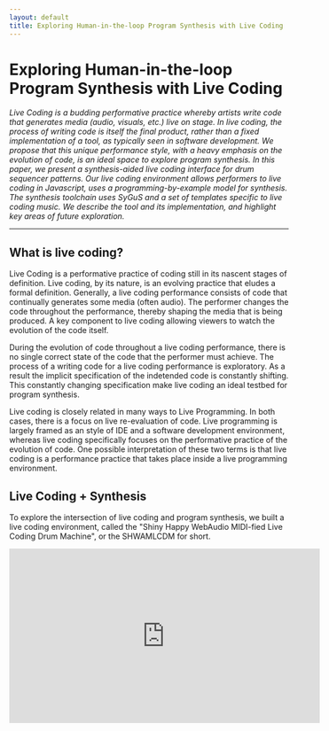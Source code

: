 ```yaml
---
layout: default
title: Exploring Human-in-the-loop Program Synthesis with Live Coding
---
```


# Exploring Human-in-the-loop Program Synthesis with Live Coding

*Live Coding is a budding performative practice whereby artists write code that generates media (audio, visuals, etc.) live on stage.
In live coding, the process of writing code is itself the final product, rather than a fixed implementation of a tool, as typically seen in software development.
We propose that this unique performance style, with a heavy emphasis on the evolution of code, is an ideal space to explore program synthesis.
In this paper, we present a synthesis-aided live coding interface for drum sequencer patterns.
Our live coding environment allows performers to live coding in Javascript, uses a programming-by-example model for synthesis.
The synthesis toolchain uses SyGuS and a set of templates specific to live coding music.
We describe the tool and its implementation, and highlight key areas of future exploration.*

<hr>

## What is live coding?

Live Coding is a performative practice of coding still in its nascent stages of definition.
Live coding, by its nature, is an evolving practice that eludes a formal definition.
Generally, a live coding performance consists of code that continually generates some media (often audio).
The performer changes the code throughout the performance, thereby shaping the media that is being produced.
A key component to live coding allowing viewers to watch the evolution of the code itself.

During the evolution of code throughout a live coding performance, there is no single correct state of the code that the performer must achieve.
The process of a writing code for a live coding performance is exploratory.
As a result the implicit specification of the indetended code is constantly shifting.
This constantly changing specification make live coding an ideal testbed for program synthesis.

Live coding is closely related in many ways to Live Programming.
In both cases, there is a focus on live re-evaluation of code.
Live programming is largely framed as an style of IDE and a software development environment, whereas live coding specifically focuses on the performative practice of the evolution of code.
One possible interpretation of these two terms is that live coding is a performance practice that takes place inside a live programming environment.

## Live Coding + Synthesis

To explore the intersection of live coding and program synthesis, we built a live coding environment, called the "Shiny Happy WebAudio MIDI-fied Live Coding Drum Machine", or the SHWAMLCDM for short.

<iframe width="560" height="315" src="https://www.youtube-nocookie.com/embed/k5I2fkEr_qE?controls=0" frameborder="0" allow="accelerometer; autoplay; clipboard-write; encrypted-media; gyroscope; picture-in-picture" allowfullscreen></iframe>